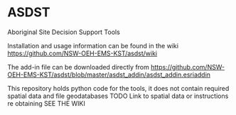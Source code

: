 # ASDST
Aboriginal Site Decision Support Tools

Installation and usage information can be found in the wiki https://github.com/NSW-OEH-EMS-KST/asdst/wiki

The add-in file can be downloaded directly from https://github.com/NSW-OEH-EMS-KST/asdst/blob/master/asdst_addin/asdst_addin.esriaddin

This repository holds python code for the tools, it does not contain required spatial data and file geodatabases
TODO Link to spatial data or instructions re obtaining SEE THE WIKI
